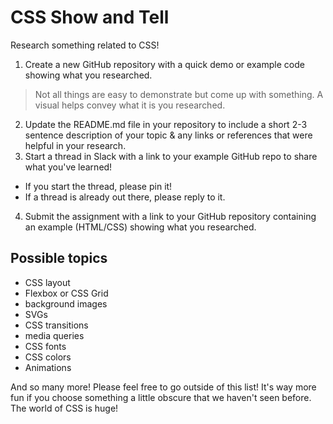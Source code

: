 # CSS Show and Tell

Research something related to CSS!

1. Create a new GitHub repository with a quick demo or example code showing what you researched. 
  > Not all things are easy to demonstrate but come up with something. A visual helps convey what it is you researched.
2. Update the README.md file in your repository to include a short 2-3 sentence description of your topic & any links or references that were helpful in your research. 
3. Start a thread in Slack with a link to your example GitHub repo to share what you've learned! 
  - If you start the thread, please pin it!
  - If a thread is already out there, please reply to it.
4. Submit the assignment with a link to your GitHub repository containing an example (HTML/CSS) showing what you researched.

## Possible topics

* CSS layout
* Flexbox or CSS Grid
* background images
* SVGs
* CSS transitions
* media queries
* CSS fonts
* CSS colors
* Animations

And so many more! Please feel free to go outside of this list! It's way more fun if you choose something a little obscure that we haven't seen before. The world of CSS is huge!
